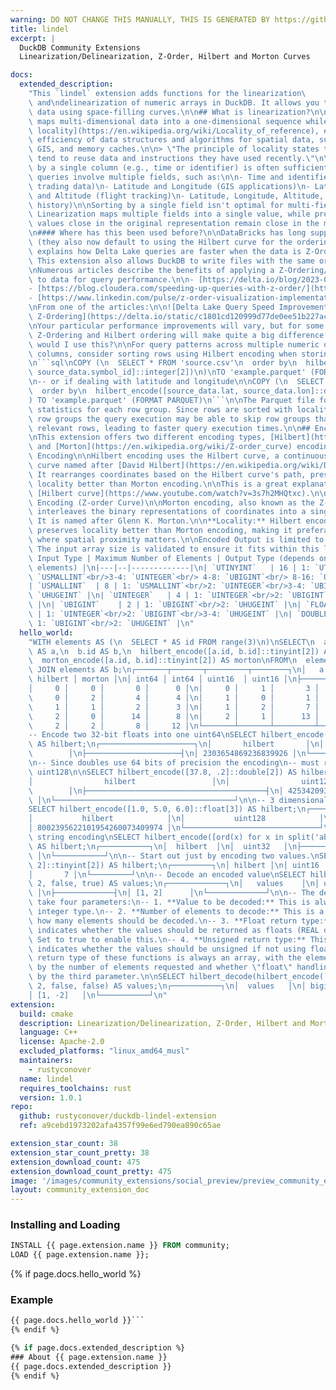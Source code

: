 ```yaml
---
warning: DO NOT CHANGE THIS MANUALLY, THIS IS GENERATED BY https://github/duckdb/community-extensions repository, check README there
title: lindel
excerpt: |
  DuckDB Community Extensions
  Linearization/Delinearization, Z-Order, Hilbert and Morton Curves

docs:
  extended_description:
    "This `lindel` extension adds functions for the linearization\
    \ and\ndelinearization of numeric arrays in DuckDB. It allows you to order\nmulti-dimensional\
    \ data using space-filling curves.\n\n## What is linearization?\n\n[Linearization](https://en.wikipedia.org/wiki/Linearization)\
    \ maps multi-dimensional data into a one-dimensional sequence while [preserving\
    \ locality](https://en.wikipedia.org/wiki/Locality_of_reference), enhancing the\
    \ efficiency of data structures and algorithms for spatial data, such as in databases,\
    \ GIS, and memory caches.\n\n> \"The principle of locality states that programs\
    \ tend to reuse data and instructions they have used recently.\"\n\nIn SQL, sorting\
    \ by a single column (e.g., time or identifier) is often sufficient, but sometimes\
    \ queries involve multiple fields, such as:\n\n- Time and identifier (historical\
    \ trading data)\n- Latitude and Longitude (GIS applications)\n- Latitude, Longitude,\
    \ and Altitude (flight tracking)\n- Latitude, Longitude, Altitude, and Time (flight\
    \ history)\n\nSorting by a single field isn't optimal for multi-field queries.\
    \ Linearization maps multiple fields into a single value, while preserving locality—meaning\
    \ values close in the original representation remain close in the mapped representation.\n\
    \n#### Where has this been used before?\n\nDataBricks has long supported Z-Ordering\
    \ (they also now default to using the Hilbert curve for the ordering).  This [video\
    \ explains how Delta Lake queries are faster when the data is Z-Ordered.](https://www.youtube.com/watch?v=A1aR1A8OwOU)\
    \ This extension also allows DuckDB to write files with the same ordering optimization.\n\
    \nNumerous articles describe the benefits of applying a Z-Ordering/Hilbert ordering\
    \ to data for query performance.\n\n- [https://delta.io/blog/2023-06-03-delta-lake-z-order/](https://delta.io/blog/2023-06-03-delta-lake-z-order/)\n\
    - [https://blog.cloudera.com/speeding-up-queries-with-z-order/](https://blog.cloudera.com/speeding-up-queries-with-z-order/)\n\
    - [https://www.linkedin.com/pulse/z-order-visualization-implementation-nick-karpov/](https://www.linkedin.com/pulse/z-order-visualization-implementation-nick-karpov/)\n\
    \nFrom one of the articles:\n\n![Delta Lake Query Speed Improvement from using\
    \ Z-Ordering](https://delta.io/static/c1801cd120999d77de0ee51b227acccb/a13c9/image1.png)\n\
    \nYour particular performance improvements will vary, but for some query patterns\
    \ Z-Ordering and Hilbert ordering will make quite a big difference.\n\n## When\
    \ would I use this?\n\nFor query patterns across multiple numeric or short text\
    \ columns, consider sorting rows using Hilbert encoding when storing data in Parquet:\n\
    \n```sql\nCOPY (\n  SELECT * FROM 'source.csv'\n  order by\n  hilbert_encode([source_data.time,\
    \ source_data.symbol_id]::integer[2])\n)\nTO 'example.parquet' (FORMAT PARQUET)\n\
    \n-- or if dealing with latitude and longitude\n\nCOPY (\n  SELECT * FROM 'source.csv'\n\
    \  order by\n  hilbert_encode([source_data.lat, source_data.lon]::double[2])\n\
    ) TO 'example.parquet' (FORMAT PARQUET)\n```\n\nThe Parquet file format stores\
    \ statistics for each row group. Since rows are sorted with locality into these\
    \ row groups the query execution may be able to skip row groups that contain no\
    \ relevant rows, leading to faster query execution times.\n\n## Encoding Types\n\
    \nThis extension offers two different encoding types, [Hilbert](https://en.wikipedia.org/wiki/Hilbert_curve)\
    \ and [Morton](https://en.wikipedia.org/wiki/Z-order_curve) encoding.\n\n### Hilbert\
    \ Encoding\n\nHilbert encoding uses the Hilbert curve, a continuous fractal space-filling\
    \ curve named after [David Hilbert](https://en.wikipedia.org/wiki/David_Hilbert).\
    \ It rearranges coordinates based on the Hilbert curve's path, preserving spatial\
    \ locality better than Morton encoding.\n\nThis is a great explanation of the\
    \ [Hilbert curve](https://www.youtube.com/watch?v=3s7h2MHQtxc).\n\n### Morton\
    \ Encoding (Z-order Curve)\n\nMorton encoding, also known as the Z-order curve,\
    \ interleaves the binary representations of coordinates into a single integer.\
    \ It is named after Glenn K. Morton.\n\n**Locality:** Hilbert encoding generally\
    \ preserves locality better than Morton encoding, making it preferable for applications\
    \ where spatial proximity matters.\n\nEncoded Output is limited to a 128-bit `UHUGEINT`.\
    \ The input array size is validated to ensure it fits within this limit.\n\n|\
    \ Input Type | Maximum Number of Elements | Output Type (depends on number of\
    \ elements) |\n|---|--|-------------|\n| `UTINYINT`   | 16 | 1: `UTINYINT`<br/>2:\
    \ `USMALLINT`<br/>3-4: `UINTEGER`<br/> 4-8: `UBIGINT`<br/> 8-16: `UHUGEINT`|\n\
    | `USMALLINT`  | 8 | 1: `USMALLINT`<br/>2: `UINTEGER`<br/>3-4: `UBIGINT`<br/>4-8:\
    \ `UHUGEINT` |\n| `UINTEGER`   | 4 | 1: `UINTEGER`<br/>2: `UBIGINT`<br/>3-4: `UHUGEINT`\
    \ |\n| `UBIGINT`    | 2 | 1: `UBIGINT`<br/>2: `UHUGEINT` |\n| `FLOAT`      | 4\
    \ | 1: `UINTEGER`<br/>2: `UBIGINT`<br/>3-4: `UHUGEINT` |\n| `DOUBLE`     | 2 |\
    \ 1: `UBIGINT`<br/>2: `UHUGEINT` |\n"
  hello_world:
    "WITH elements AS (\n  SELECT * AS id FROM range(3)\n)\nSELECT\n  a.id\
    \ AS a,\n  b.id AS b,\n  hilbert_encode([a.id, b.id]::tinyint[2]) AS hilbert,\n\
    \  morton_encode([a.id, b.id]::tinyint[2]) AS morton\nFROM\n  elements AS a CROSS\
    \ JOIN elements AS b;\n┌───────┬───────┬─────────┬────────┐\n│   a   │   b   │\
    \ hilbert │ morton │\n│ int64 │ int64 │ uint16  │ uint16 │\n├───────┼───────┼─────────┼────────┤\n\
    │     0 │     0 │       0 │      0 │\n│     0 │     1 │       3 │      1 │\n│\
    \     0 │     2 │       4 │      4 │\n│     1 │     0 │       1 │      2 │\n│\
    \     1 │     1 │       2 │      3 │\n│     1 │     2 │       7 │      6 │\n│\
    \     2 │     0 │      14 │      8 │\n│     2 │     1 │      13 │      9 │\n│\
    \     2 │     2 │       8 │     12 │\n└───────┴───────┴─────────┴────────┘\n\n\
    -- Encode two 32-bit floats into one uint64\nSELECT hilbert_encode([37.8, .2]::float[2])\
    \ AS hilbert;\n┌─────────────────────┐\n│       hilbert       │\n│       uint64\
    \        │\n├─────────────────────┤\n│ 2303654869236839926 │\n└─────────────────────┘\n\
    \n-- Since doubles use 64 bits of precision the encoding\n-- must result in a\
    \ uint128\n\nSELECT hilbert_encode([37.8, .2]::double[2]) AS hilbert;\n┌────────────────────────────────────────┐\n\
    │                hilbert                 │\n│                uint128         \
    \        │\n├────────────────────────────────────────┤\n│ 42534209309512799991913666633619307890\
    \ │\n└────────────────────────────────────────┘\n\n-- 3 dimensional encoding.\n\
    SELECT hilbert_encode([1.0, 5.0, 6.0]::float[3]) AS hilbert;\n┌──────────────────────────────┐\n\
    │           hilbert            │\n│           uint128            │\n├──────────────────────────────┤\n\
    │ 8002395622101954260073409974 │\n└──────────────────────────────┘\n\n-- Demonstrate\
    \ string encoding\nSELECT hilbert_encode([ord(x) for x in split('abcd', '')]::tinyint[4])\
    \ AS hilbert;\n┌───────────┐\n│  hilbert  │\n│  uint32   │\n├───────────┤\n│ 178258816\
    \ │\n└───────────┘\n\n-- Start out just by encoding two values.\nSELECT hilbert_encode([1,\
    \ 2]::tinyint[2]) AS hilbert;\n┌─────────┐\n│ hilbert │\n│ uint16  │\n├─────────┤\n\
    │       7 │\n└─────────┘\n\n-- Decode an encoded value\nSELECT hilbert_decode(7::uint16,\
    \ 2, false, true) AS values;\n┌─────────────┐\n│   values    │\n│ utinyint[2]\
    \ │\n├─────────────┤\n│ [1, 2]      │\n└─────────────┘\n\n-- The decoding functions\
    \ take four parameters:\n-- 1. **Value to be decoded:** This is always an unsigned\
    \ integer type.\n-- 2. **Number of elements to decode:** This is a `TINYINT` specifying\
    \ how many elements should be decoded.\n-- 3. **Float return type:** This `BOOLEAN`\
    \ indicates whether the values should be returned as floats (REAL or DOUBLE).\
    \ Set to true to enable this.\n-- 4. **Unsigned return type:** This `BOOLEAN`\
    \ indicates whether the values should be unsigned if not using floats.\n-- The\
    \ return type of these functions is always an array, with the element type determined\
    \ by the number of elements requested and whether \"float\" handling is enabled\
    \ by the third parameter.\n\nSELECT hilbert_decode(hilbert_encode([1, -2]::bigint[2]),\
    \ 2, false, false) AS values;\n┌───────────┐\n│  values   │\n│ bigint[2] │\n├───────────┤\n\
    │ [1, -2]   │\n└───────────┘\n"
extension:
  build: cmake
  description: Linearization/Delinearization, Z-Order, Hilbert and Morton Curves
  language: C++
  license: Apache-2.0
  excluded_platforms: "linux_amd64_musl"
  maintainers:
    - rustyconover
  name: lindel
  requires_toolchains: rust
  version: 1.0.1
repo:
  github: rustyconover/duckdb-lindel-extension
  ref: a9cebd1973202afa4357f99e6ed790ea890c65ae

extension_star_count: 38
extension_star_count_pretty: 38
extension_download_count: 475
extension_download_count_pretty: 475
image: '/images/community_extensions/social_preview/preview_community_extension_lindel.png'
layout: community_extension_doc
---
```


### Installing and Loading
```sql
INSTALL {{ page.extension.name }} FROM community;
LOAD {{ page.extension.name }};
```

{% if page.docs.hello_world %}
### Example
```sql
{{ page.docs.hello_world }}```
{% endif %}

{% if page.docs.extended_description %}
### About {{ page.extension.name }}
{{ page.docs.extended_description }}
{% endif %}


